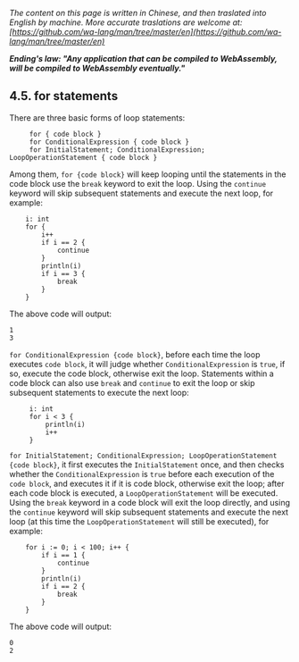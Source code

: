 *The content on this page is written in Chinese, and then traslated into English by machine. More accurate traslations are welcome at: [https://github.com/wa-lang/man/tree/master/en](https://github.com/wa-lang/man/tree/master/en)*

***Ending's law: "Any application that can be compiled to WebAssembly, will be compiled to WebAssembly eventually."***

## 4.5. for statements

There are three basic forms of loop statements:
```wa
     for { code block }
     for ConditionalExpression { code block }
     for InitialStatement; ConditionalExpression; LoopOperationStatement { code block }
```

Among them, `for {code block}` will keep looping until the statements in the code block use the `break` keyword to exit the loop. Using the `continue` keyword will skip subsequent statements and execute the next loop, for example:
```wa
    i: int
    for {
        i++
        if i == 2 {
            continue
        }
        println(i)
        if i == 3 {
            break
        }
    }
```
The above code will output:
```
1
3
```

`for ConditionalExpression {code block}`, before each time the loop executes `code block`, it will judge whether `ConditionalExpression` is `true`, if so, execute the code block, otherwise exit the loop. Statements within a code block can also use `break` and `continue` to exit the loop or skip subsequent statements to execute the next loop:
```wa
     i: int
     for i < 3 {
         println(i)
         i++
     }
```

`for InitialStatement; ConditionalExpression; LoopOperationStatement {code block}`, it first executes the `InitialStatement` once, and then checks whether the `ConditionalExpression` is `true` before each execution of the `code block`, and executes it if it is code block, otherwise exit the loop; after each code block is executed, a `LoopOperationStatement` will be executed. Using the `break` keyword in a code block will exit the loop directly, and using the `continue` keyword will skip subsequent statements and execute the next loop (at this time the `LoopOperationStatement` will still be executed), for example:
```wa
    for i := 0; i < 100; i++ {
        if i == 1 {
            continue
        }
        println(i)
        if i == 2 {
            break
        }
    }
```

The above code will output:
```
0
2
```

